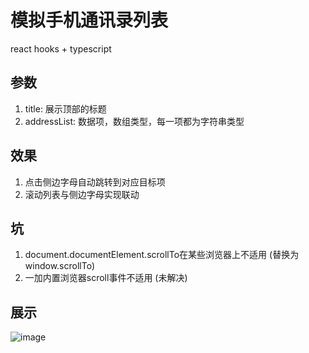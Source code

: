 # 模拟手机通讯录列表

react hooks + typescript

## 参数
1. title: 展示顶部的标题
2. addressList: 数据项，数组类型，每一项都为字符串类型

## 效果
1. 点击侧边字母自动跳转到对应目标项
2. 滚动列表与侧边字母实现联动

## 坑
1. document.documentElement.scrollTo在某些浏览器上不适用 (替换为window.scrollTo)
2. 一加内置浏览器scroll事件不适用 (未解决)

## 展示
![image](https://user-images.githubusercontent.com/45072786/231776533-2abd1f30-f963-4ed4-b324-b6631d74f664.gif)